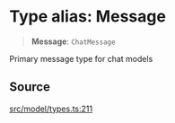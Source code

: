 # Type alias: Message

> **Message**: `ChatMessage`

Primary message type for chat models

## Source

[src/model/types.ts:211](https://github.com/dexaai/llm-tools/blob/5018eae/src/model/types.ts#L211)
